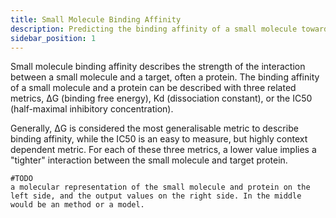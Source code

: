 ```yaml
---
title: Small Molecule Binding Affinity
description: Predicting the binding affinity of a small molecule towards a protein 
sidebar_position: 1
---
```

Small molecule binding affinity describes the strength of the interaction between a small molecule and a target, often a protein. The binding affinity of a small molecule and a protein can be described with three related metrics, ΔG (binding free energy), Kd (dissociation constant), or the IC50 (half-maximal inhibitory concentration).

Generally, ΔG is considered the most generalisable metric to describe binding affinity, while the IC50 is an easy to measure, but highly context dependent metric. For each of these three metrics, a lower value implies a "tighter" interaction between the small molecule and target protein. 

````
#TODO 
a molecular representation of the small molecule and protein on the left side, and the output values on the right side. In the middle would be an method or a model. 
````